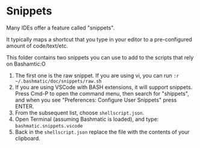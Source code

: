 # Snippets

Many IDEs offer a feature called "snippets". 

It typically maps a shortcut that you type in your editor to a pre-configured amount of code/text/etc.

This folder contains two snippets you can use to add to the scripts that rely on Bashamtic:O

1. The first one is the raw snippet. If you are using vi, you can run `:r ~/.bashmatic/doc/snippets/raw.sh`
2. If you are using VSCode with BASH extensions, it will support snippets. Press Cmd-P to open the command menu, then search for "shippets", and when you see "Preferences: Configure User Snippets" press ENTER.
3. From the subsequent list, choose `shellscript.json`. 
4. Open Terminal (assuming Bashmatic is loaded), and type: `bashmatic.snippets.vscode`
5. Back in the `shellscript.json` replace the file with the contents of your clipboard.



